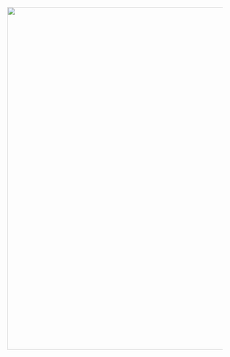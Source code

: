 <div align="center">
<img src="https://drive.google.com/uc?export=view&id=14fcpYIjxG-StJhMhjA4RwVePJkBFeEGJ" width="800"/>
</div>

